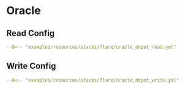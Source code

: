 # Oracle

## Read Config

```yaml title="oracle_depot_read.yml"
--8<-- "examples/resources/stacks/flare/oracle_depot_read.yml"
```

## Write Config

```yaml title="oracle_depot_write.yml"
--8<-- "examples/resources/stacks/flare/oracle_depot_write.yml"
```